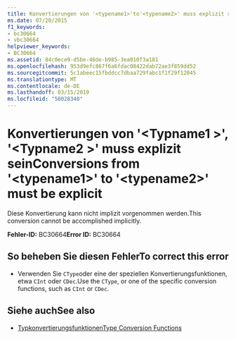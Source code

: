 ```yaml
---
title: Konvertierungen von '<typename1>'to'<typename2>' muss explizit sein
ms.date: 07/20/2015
f1_keywords:
- bc30664
- vbc30664
helpviewer_keywords:
- BC30664
ms.assetid: 84c0ece9-d5be-46de-b985-3ea010f3a181
ms.openlocfilehash: 953d9efc867f6a6fdac08422dab72ae3f859dd52
ms.sourcegitcommit: 5c1abeec15fbddcc7dbaa729fabc1f1f29f12045
ms.translationtype: MT
ms.contentlocale: de-DE
ms.lasthandoff: 03/15/2019
ms.locfileid: "58028340"
---
```

# <a name="conversions-from-typename1-to-typename2-must-be-explicit"></a><span data-ttu-id="97bf4-102">Konvertierungen von '\<Typname1 >', '\<Typname2 >' muss explizit sein</span><span class="sxs-lookup"><span data-stu-id="97bf4-102">Conversions from '\<typename1>' to '\<typename2>' must be explicit</span></span>
<span data-ttu-id="97bf4-103">Diese Konvertierung kann nicht implizit vorgenommen werden.</span><span class="sxs-lookup"><span data-stu-id="97bf4-103">This conversion cannot be accomplished implicitly.</span></span>  
  
 <span data-ttu-id="97bf4-104">**Fehler-ID:** BC30664</span><span class="sxs-lookup"><span data-stu-id="97bf4-104">**Error ID:** BC30664</span></span>  
  
## <a name="to-correct-this-error"></a><span data-ttu-id="97bf4-105">So beheben Sie diesen Fehler</span><span class="sxs-lookup"><span data-stu-id="97bf4-105">To correct this error</span></span>  
  
-   <span data-ttu-id="97bf4-106">Verwenden Sie `CType`oder eine der speziellen Konvertierungsfunktionen, etwa `CInt` oder `CDec`.</span><span class="sxs-lookup"><span data-stu-id="97bf4-106">Use the `CType`, or one of the specific conversion functions, such as `CInt` or `CDec`.</span></span>  
  
## <a name="see-also"></a><span data-ttu-id="97bf4-107">Siehe auch</span><span class="sxs-lookup"><span data-stu-id="97bf4-107">See also</span></span>

- [<span data-ttu-id="97bf4-108">Typkonvertierungsfunktionen</span><span class="sxs-lookup"><span data-stu-id="97bf4-108">Type Conversion Functions</span></span>](../../visual-basic/language-reference/functions/type-conversion-functions.md)
